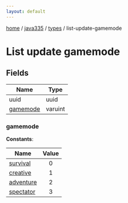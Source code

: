 ```yaml
---
layout: default
---
```


[home](/)  /  [java335](/protocol/java335)  /  [types](/protocol/java335/types)  /  list-update-gamemode

# List update gamemode

## Fields

Name | Type
---|---
uuid | uuid
[gamemode](#gamemode) | varuint

### gamemode

**Constants**:

Name | Value
---|:---:
[survival](gamemode_survival) | 0
[creative](gamemode_creative) | 1
[adventure](gamemode_adventure) | 2
[spectator](gamemode_spectator) | 3

